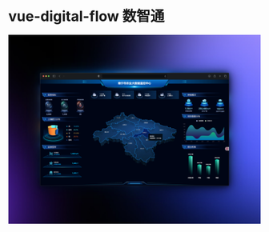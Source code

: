 # vue-digital-flow 数智通

![image](https://github.com/Crayon-chivalry/agri-vision-3d/blob/main/src/assets/images/github-banner.png)
